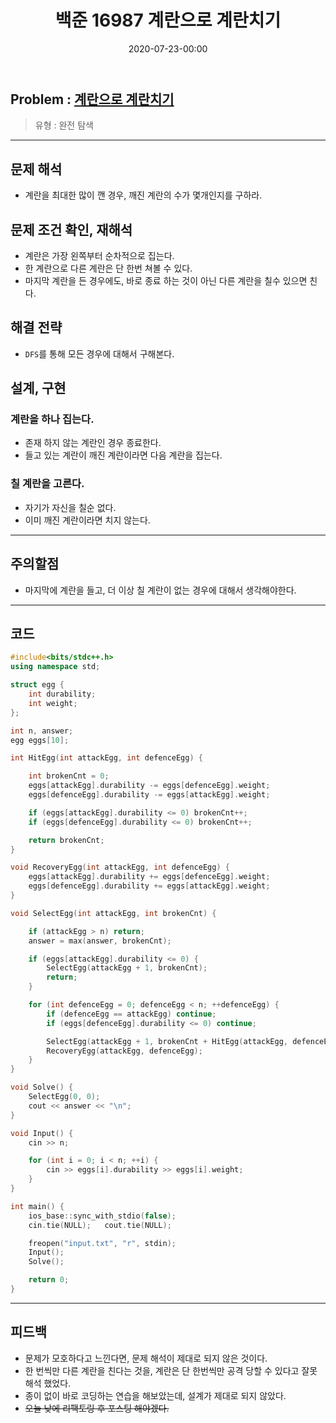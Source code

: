 ﻿---
title: 백준 16987 계란으로 계란치기
date: 2020-07-23-00:00
categories:
- PS

tags:
- baekjoon
- PS
- Problem Solve
- DFS
---

## Problem : [계란으로 계란치기](https://www.acmicpc.net/problem/16987)
> 유형 : 완전 탐색

---


 
## 문제 해석
* 계란을 최대한 많이 깬 경우, 깨진 계란의 수가 몇개인지를 구하라.

## 문제 조건 확인, 재해석
* 계란은 가장 왼쪽부터 순차적으로 집는다.
* 한 계란으로 다른 계란은 단 한번 쳐볼 수 있다.
* 마지막 계란을 든 경우에도, 바로 종료 하는 것이 아닌 다른 계란을 칠수 있으면 친다.

## 해결 전략
* `DFS`를 통해 모든 경우에 대해서 구해본다.



## 설계, 구현

### 계란을 하나 집는다.
* 존재 하지 않는 계란인 경우 종료한다.
* 들고 있는 계란이 깨진 계란이라면 다음 계란을 집는다.

### 칠 계란을 고른다.
* 자기가 자신을 칠순 없다.
* 이미 깨진 계란이라면 치지 않는다.


---

## 주의할점
* 마지막에 계란을 들고, 더 이상 칠 계란이 없는 경우에 대해서 생각해야한다.

---

## 코드

```c++
#include<bits/stdc++.h>
using namespace std;

struct egg {
    int durability;
    int weight;
};

int n, answer;
egg eggs[10];

int HitEgg(int attackEgg, int defenceEgg) {

    int brokenCnt = 0;
    eggs[attackEgg].durability -= eggs[defenceEgg].weight;
    eggs[defenceEgg].durability -= eggs[attackEgg].weight;

    if (eggs[attackEgg].durability <= 0) brokenCnt++;
    if (eggs[defenceEgg].durability <= 0) brokenCnt++;

    return brokenCnt;
}

void RecoveryEgg(int attackEgg, int defenceEgg) {
    eggs[attackEgg].durability += eggs[defenceEgg].weight;
    eggs[defenceEgg].durability += eggs[attackEgg].weight;
}

void SelectEgg(int attackEgg, int brokenCnt) {

    if (attackEgg > n) return;
    answer = max(answer, brokenCnt);

    if (eggs[attackEgg].durability <= 0) {
        SelectEgg(attackEgg + 1, brokenCnt);
        return;
    }

    for (int defenceEgg = 0; defenceEgg < n; ++defenceEgg) {
        if (defenceEgg == attackEgg) continue;
        if (eggs[defenceEgg].durability <= 0) continue;

        SelectEgg(attackEgg + 1, brokenCnt + HitEgg(attackEgg, defenceEgg));
        RecoveryEgg(attackEgg, defenceEgg);
    }
}

void Solve() {
    SelectEgg(0, 0);
    cout << answer << "\n";
}

void Input() {
    cin >> n;

    for (int i = 0; i < n; ++i) {
        cin >> eggs[i].durability >> eggs[i].weight;
    }
}

int main() {
    ios_base::sync_with_stdio(false);
    cin.tie(NULL);   cout.tie(NULL);

    freopen("input.txt", "r", stdin);
    Input();
    Solve();

    return 0;
}
```


---


## 피드백
* 문제가 모호하다고 느낀다면, 문제 해석이 제대로 되지 않은 것이다.
* 한 번씩만 다른 계란을 친다는 것을, 계란은 단 한번씩만 공격 당할 수 있다고 잘못 해석 했었다.  
* 종이 없이 바로 코딩하는 연습을 해보았는데, 설계가 제대로 되지 않았다.
* ~~오늘 낮에 리팩토링 후 포스팅 해야겠다.~~

